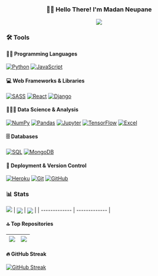 <h3 align="center">👋🏻 Hello There! I'm Madan Neupane</h3>
<p align="center">
  <img src="https://readme-typing-svg.herokuapp.com/?lines=Computer+Science+Graduate;Web+Developer;Python+Programmer;Aspiring+Data+Scientist;&font=Exo%202&center=true&width=380&height=50">
</p>

### 🛠️ Tools
#### 👨‍💻 Programming Languages
<p>
<a href="https://github.com/search?q=user%3AMadanNeupane+language%3Apython"><img alt="Python" src="https://img.shields.io/badge/Python-14354C.svg?logo=python&logoColor=white"></a>
<a href="https://github.com/search?q=user%3AMadanNeupane+language%3Ajavascript"><img alt="JavaScript" src="https://img.shields.io/badge/JavaScript-F7DF1E.svg?logo=javascript&logoColor=black"></a>
</p>

#### 💻 Web Frameworks & Libraries
<p>
<a href="https://github.com/search?q=user%3AMadanNeupane+language%3Asass"><img alt="SASS" src="https://img.shields.io/badge/Sass-hotpink.svg?logo=SASS&logoColor=white"></a>
<a href="#"><img alt="React" src="https://img.shields.io/badge/React-20232a.svg?logo=react&logoColor=%2361DAFB"></a>
<a href="#"><img alt="Django" src=https://img.shields.io/badge/django-%23092E20.svg?logo=django&logoColor=white"></a>
</p>

#### 👨🏻‍🔬 Data Science & Analysis
<p>
<a href="#"><img alt="NumPy" src="https://img.shields.io/badge/Numpy-013243.svg?logo=numpy&logoColor=white"></a>
<a href="#"><img alt="Pandas" src="https://img.shields.io/badge/Pandas-150458.svg?logo=pandas&logoColor=white"></a>
<a href="#"><img alt="Jupyter" src="https://img.shields.io/badge/Jupyter-F37626.svg?logo=Jupyter&logoColor=white"></a>
<a href="#"><img alt="TensorFlow" src="https://img.shields.io/badge/TensorFlow-FF6F00.svg?logo=TensorFlow&logoColor=white"></a>
<a href="#"><img alt="Excel" src="https://img.shields.io/badge/Microsoft_Excel-217346.svg?logo=microsoft-excel&logoColor=white"></a>
</p>

#### 🗄️ Databases
<p>
<a href="https://github.com/search?q=user%3AMadanNeupane+language%3Asql"><img alt="SQL" src="https://custom-icon-badges.herokuapp.com/badge/SQL-025E8C.svg?logo=database&logoColor=white"></a>
<a href="#"><img alt="MongoDB" src ="https://img.shields.io/badge/MongoDB-4ea94b.svg?logo=mongodb&logoColor=white"></a>
</p>

#### 🚀 Deployment & Version Control
<p>
<a href="#"><img alt="Heroku" src="https://img.shields.io/badge/Heroku-430098.svg?logo=heroku&logoColor=white"></a>
<a href="#"><img alt="Git" src="https://img.shields.io/badge/Git-F05033.svg?logo=git&logoColor=white"></a>
<a href="#"><img alt="GitHub" src="https://img.shields.io/badge/github-%23121011.svg?logo=github&logoColor=white"></a>
</p>

### 📊 Stats
![](https://komarev.com/ghpvc/?username=MadanNeupane&color=brightgreen)
| <a><img align="center" src="https://github-readme-stats.vercel.app/api?username=MadanNeupane&line_height=33&show_icons=true&theme=radical" /></a> | <a><img align="center" src="https://github-readme-stats.vercel.app/api/top-langs/?username=MadanNeupane&langs_count=4&card_width=400&theme=radical" /></a> | 
| ------------- | ------------- |

#### 🔝 Top Repositories
| <a href="https://github.com/MadanNeupane/College-Finder"><img align="center" src="https://github-readme-stats.vercel.app/api/pin/?username=MadanNeupane&repo=College-Finder&theme=radical" /></a> | <a href="https://github.com/MadanNeupane/Portfolio-V1.0"><img align="center" src="https://github-readme-stats.vercel.app/api/pin/?username=MadanNeupane&repo=Portfolio-V1.0&theme=radical" /></a> | 
| ------------- | ------------- |

#### 🔥 GitHub Streak
[![GitHub Streak](http://github-readme-streak-stats.herokuapp.com?user=MadanNeupane&theme=radical&date_format=M%20j%5B%2C%20Y%5D)](https://git.io/streak-stats)
